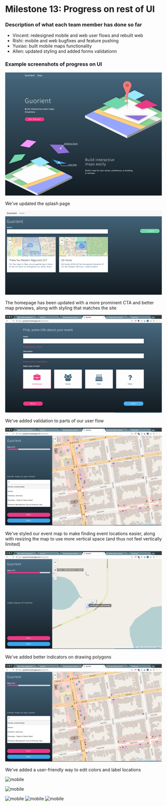 # Milestone 13: Progress on rest of UI

### Description of what each team member has done so far

* Vincent: redesigned mobile and web user flows and rebuilt web
* Rishi: mobile and web bugfixes and feature pushing
* Yuxiao: built mobile maps functionality
* Allen: updated styling and added forms validationn

### Example screenshots of progress on UI
![home](/images/M15-splash.png)

We've updated the splash page

![new-map](/images/M15-Home.png)

The homepage has been updated with a more prominent CTA and better map previews, along with styling that matches the site

![mobile](/images/M15-Validate.png)

We've added validation to parts of our user flow

![mobile](/images/M15-Preview.png)

We've styled our event map to make finding event locations easier, along with resizing the map to use more vertical space (and thus not feel vertically limited)

![mobile](/images/M15-POI.png)

We've added better indicators on drawing polygons

![mobile](/images/M15-Preview.png)

We've added a user-friendly way to edit colors and label locations


![mobile](/images/M15-1.png)

![mobile](/images/M15-2.png)

![mobile](/images/M15-3.png)
![mobile](/images/M15-4.png)
![mobile](/images/M15-5.png)

